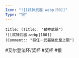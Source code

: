 ```yaml
---
Icon: "![[弒神武器.webp|50]]"
Type: "银"
---
```

```ad-common-silver-trophy
title: (Title:: "弒神武器")
![[弒神武器.webp|100]]
(Comment:: "将任一武器强化至上限")
```

#艾尔登法环/奖杯 #奖杯 #银